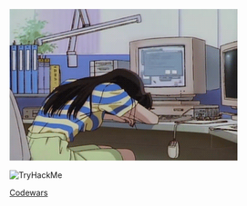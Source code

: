 ![sad girl](https://github.com/livpasc13/livpasc13/blob/main/girl.gif)

<img src="https://tryhackme-badges.s3.amazonaws.com/th1rt3en.png" alt="TryHackMe">

[Codewars](https://www.codewars.com/users/livpasc13)


